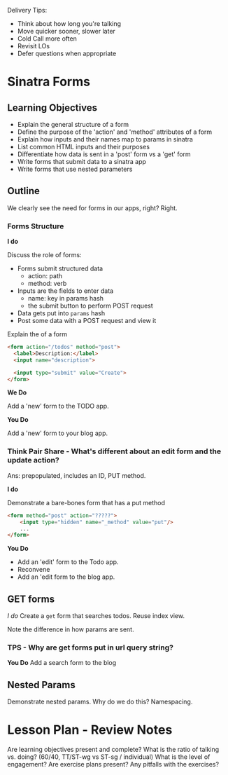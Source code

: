 Delivery Tips:

* Think about how long you're talking
* Move quicker sooner, slower later
* Cold Call more often
* Revisit LOs
* Defer questions when appropriate

# Sinatra Forms

## Learning Objectives

* Explain the general structure of a form
* Define the purpose of the 'action' and 'method' attributes of a form
* Explain how inputs and their names map to params in sinatra
* List common HTML inputs and their purposes
* Differentiate how data is sent in a 'post' form vs a 'get' form
* Write forms that submit data to a sinatra app
* Write forms that use nested parameters

## Outline

We clearly see the need for forms in our apps, right? Right.

### Forms Structure

**I do**

Discuss the role of forms:

* Forms submit structured data
	* action: path
	* method: verb
* Inputs are the fields to enter data
	* name: key in params hash
	* the submit button to perform POST request
* Data gets put into `params` hash
* Post some data with a POST request and view it

Explain the of a form
```html
<form action="/todos" method="post">
  <label>Description:</label>
  <input name="description">

  <input type="submit" value="Create">
</form>
```

**We Do**

Add a 'new' form to the TODO app.

**You Do**

Add a 'new' form to your blog app.

### Think Pair Share - What's different about an edit form and the update action?

Ans: prepopulated, includes an ID, PUT method.

**I do**

Demonstrate a bare-bones form that has a put method

```html
<form method="post" action="?????">
	<input type="hidden" name="_method" value="put"/>
	...
</form>
```

**You Do**

* Add an 'edit' form to the Todo app.
* Reconvene
* Add an 'edit form to the blog app.

## GET forms

*I do*
Create a `get` form that searches todos. Reuse index view.

Note the difference in how params are sent.

### TPS - Why are get forms put in url query string?

**You Do**
Add a search form to the blog

## Nested Params

Demonstrate nested params. Why do we do this? Namespacing.

# Lesson Plan - Review Notes


Are learning objectives present and complete?
What is the ratio of talking vs. doing? (60/40, TT/ST-wg vs ST-sg / individual)
What is the level of engagement?
Are exercise plans present?
Any pitfalls with the exercises?

